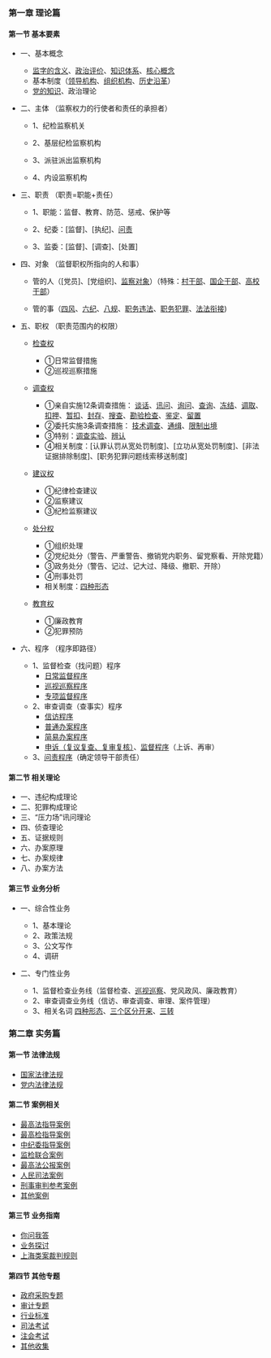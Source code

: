 ### 第一章  理论篇

#### 第一节 基本要素
- 一、基本概念
    - [监字的含义](home/jian.md)、[政治评价](home/zheng-zhi-ping-jia.md)、[知识体系](home/zhi-shi-ti-xi.md)、[核心概念](home/he-xin-gai-nian.md)
    - 基本制度（[领导机构](home/ji-ben-zhi-du.md)、[组织机构](home/ji-ben-zhi-du.md)、[历史沿革](home/li-shi-yan-ge.md)）
    - [党的知识](home/dang.md)、政治理论
    
- 二、主体 （监察权力的行使者和责任的承担者）
     - 1、纪检监察机关 

     - 2、基层纪检监察机构

     - 3、派驻派出监察机构

     - 4、内设监察机构

- 三、职责 （职责=职能+责任）
     - 1、职能：监督、教育、防范、惩戒、保护等

     - 2、纪委：[监督]、[执纪]、[问责](home/wen-ze.md)

     - 3、监委：[监督]、[调查]、[处置]

- 四、对象 （监督职权所指向的人和事）

     - 管的人（[党员]、[党组织]、[监察对象](home/jian-cha-dui-xiang.md)）（特殊：[村干部](home/cun-gan-bu.md)、[国企干部](home/guo-qi-gan-bu.md)、[高校干部](home/gao-xiao-gan-bu.md)）

     - 管的事（[四风](doc/4feng/index.md)、[六纪](doc/6ji/index.md)、[八规](doc/8gui/index.md)、[职务违法](doc/zhiwuweifa/index.md)、[职务犯罪](doc/zhiwufanzui/index.md)、[法法衔接](doc/fafaxianjie/index.md))

- 五、职权 （职责范围内的权限）

     - [检查权](home/jian-cha-quan.md)
          - ①日常监督措施 
          - ②巡视巡察措施

     - [调查权](home/diao-cha-quan.md)
          - ①亲自实施12条调查措施： [谈话](home/tan-hua.md)、[讯问](home/xun-wen.md)、[询问](home/xun-wen-2.md)、[查询](home/cha-xun.md)、[冻结](home/dong-jie.md)、[调取](home/diao-qu.md)、[扣押](home/diao-qu.md)、[暂扣](home/zhan-kou.md)、[封存](home/feng-cun.md)、[搜查](home/sou-cha.md)、[勘验检查](home/kan-yan.md)、[鉴定](home/jian-ding.md)、[留置](home/liu-zhi.md) 
          - ②委托实施3条调查措施： [技术调查](home/ji-shu-diao-cha.md)、[通缉](home/tong-ji.md)、[限制出境](home/xian-zhi-chu-jing.md) 
          - ③特别：[调查实验](home/diao-cha-shi-yan.md)、[辨认](home/bian-ren.md)
          - ④相关制度：[认罪认罚从宽处罚制度]、[立功从宽处罚制度]、[非法证据排除制度]、[职务犯罪问题线索移送制度]

     - [建议权](home/jian-yi-quan.md)
          - ①纪律检查建议
          - ②监察建议
          - ③纪检监察建议

     - [处分权](home/chu-fen-quan.md)
          - ①组织处理
          - ②党纪处分（警告、严重警告、撤销党内职务、留党察看、开除党籍） 
          - ③政务处分（警告、记过、记大过、降级、撤职、开除）
          - ④刑事处罚
          - 相关制度：[四种形态](home/si-zhong-xing-tai.md)
          
     - [教育权](home/jiao-yu-quan.md)
          - ①廉政教育
          - ②犯罪预防

- 六、程序 （程序即路径）

     - 1、监督检查（找问题）程序 
          - [日常监督程序](home/ri-chang-jian-du-cheng-xu.md)
          - [巡视巡察程序](home/xun-shi-xun-cha-cheng-xu.md)
          - [专项监督程序](home/zhuan-xiang-jian-du.md)
     - 2、审查调查（查事实）程序 
         - [信访程序](home/xin-fang-cheng-xu.md)	
         - [普通办案程序](home/pu-tong-cheng-xu.md)
         - [简易办案程序](home/jian-yi-cheng-xu.md)
         - [申诉（复议复查、复审复核）](home/fu-cha-fu-he-cheng-xu.md)、[监督程序](home/jian-du-cheng-xu.md)（上诉、再审）
     - 3、[问责程序](home/wen-ze-cheng-xu.md)（确定领导干部责任）


#### 第二节 相关理论

- 一、违纪构成理论
- 二、犯罪构成理论
- 三、“压力场”讯问理论
- 四、侦查理论
- 五、证据规则  
- 六、办案原理
- 七、办案规律
- 八、办案方法

#### 第三节 业务分析

- 一、综合性业务

  - 1、基本理论
  - 2、政策法规
  - 3、公文写作
  - 4、调研

- 二、专门性业务

  - 1、监督检查业务线（监督检查、[巡视巡察](doc/xunshixuncha/index.md)、党风政风、廉政教育）
  - 2、审查调查业务线（信访、审查调查、审理、案件管理）
  - 3、相关名词  [四种形态](home/si-zhong-xing-tai.md)、[三个区分开来](home/san-ge-qu-fen-kai-lai.md)、[三转](home/san-zhuan.md)
  
  

### 第二章  实务篇

#### 第一节 法律法规

- [国家法律法规](doc/guofa/index.md) 
- [党内法律法规](doc/dangfa/index.md) 

#### 第二节 案例相关

- [最高法指导案例](doc/anli-fa/index.md)
- [最高检指导案例](doc/anli-jian/index.md)
- [中纪委指导案例](doc/anli-ji/index.md)
- [监检联合案例](doc/anli-lianhe/index.md)
- [最高法公报案例](http://gongbao.court.gov.cn/ArticleList.html?serial_no=al)
- [人民司法案例](doc/anli-sifa/index.md)
- [刑事审判参考案例](doc/anli-xingcan/index.md)
- [其他案例](doc/anli-qita/index.md)


#### 第三节 业务指南

- [你问我答](doc/zt-niwenwoda/index.md) 
- [业务探讨](doc/zt-yewutantao/index.md)
- [上海类案裁判规则](doc/zt-shanghai/index.md)

  


#### 第四节 其他专题 

- [政府采购专题](doc/zt-zhengfucaigou/index.md)
- [审计专题](doc/zt-shenji/index.md)
- [行业标准](home/biao-zun.md)
- [司法考试](home/si-kao.md)
- [注会考试](home/CPA.md)
- [其他收集](doc/zt-qita/index.md)



